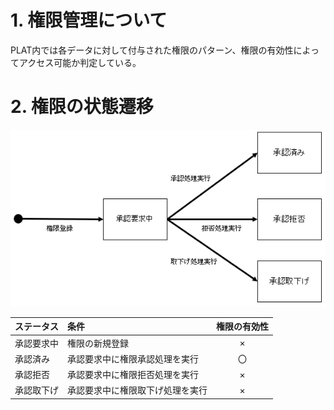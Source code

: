# 1. 権限管理について
PLAT内では各データに対して付与された権限のパターン、権限の有効性によってアクセス可能か判定している。

# 2. 権限の状態遷移
![image.png](../../.attachments/image-0da93495-f98d-462f-a701-45383c900a24.png)

| ステータス | 条件 | 権限の有効性 | 
| :--- | :--- | :--: | 
| 承認要求中 | 権限の新規登録 | × |
| 承認済み | 承認要求中に権限承認処理を実行 | 〇 |
| 承認拒否 | 承認要求中に権限拒否処理を実行 | × |
| 承認取下げ | 承認要求中に権限取下げ処理を実行 | × |